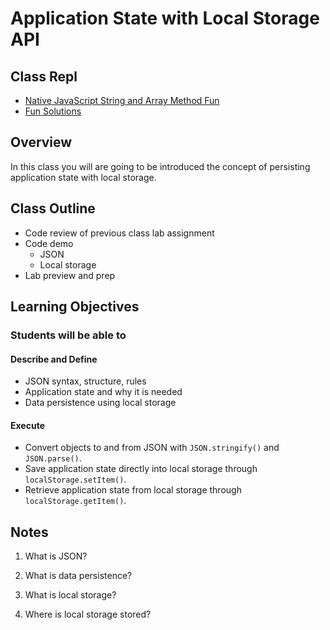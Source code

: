 # Application State with Local Storage API

## Class Repl

- [Native JavaScript String and Array Method Fun](https://replit.com/@rkgallaway/201n22-String-Manipulation-Fun#index.js)
- [Fun Solutions](https://replit.com/@rkgallaway/201n26-String-Manipulation-Fun-Solutions#index.js)

## Overview

In this class you will are going to be introduced the concept of persisting application state with local storage.

## Class Outline

- Code review of previous class lab assignment
- Code demo
  - JSON
  - Local storage
- Lab preview and prep

## Learning Objectives

### Students will be able to

#### Describe and Define

- JSON syntax, structure, rules
- Application state and why it is needed
- Data persistence using local storage

#### Execute

- Convert objects to and from JSON with `JSON.stringify()` and `JSON.parse()`.
- Save application state directly into local storage through `localStorage.setItem()`.
- Retrieve application state from local storage through `localStorage.getItem()`.

## Notes

1. What is JSON?

1. What is data persistence?

1. What is local storage?

1. Where is local storage stored?
